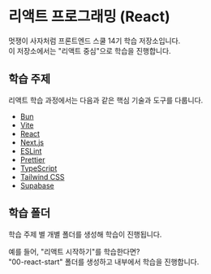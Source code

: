 # 리액트 프로그래밍 (React)

멋쟁이 사자처럼 프론트엔드 스쿨 14기 학습 저장소입니다.  
이 저장소에서는 "리액트 중심"으로 학습을 진행합니다.

## 학습 주제

리액트 학습 과정에서는 다음과 같은 핵심 기술과 도구를 다룹니다.

- [Bun](https://bun.sh/)
- [Vite](https://vitejs.dev/)
- [React](https://ko.react.dev/)
- [Next.js](https://nextjs.org/)  
- [ESLint](https://eslint.org/)
- [Prettier](https://prettier.io/)
- [TypeScript](https://www.typescriptlang.org/ko/)
- [Tailwind CSS](https://tailwindcss.com/)
- [Supabase](https://supabase.com/)  

## 학습 폴더

학습 주제 별 개별 폴더를 생성해 학습이 진행됩니다.

예를 들어, "리액트 시작하기"를 학습한다면?  
"00-react-start" 폴더를 생성하고 내부에서 학습을 진행합니다.